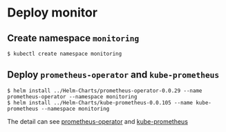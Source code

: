 # Deploy monitor

<!-- ## Add helm repo

```shell
$ helm repo add coreos https://s3-eu-west-1.amazonaws.com/coreos-charts/stable/
``` -->

## Create namespace `monitoring`

```shell
$ kubectl create namespace monitoring
```

## Deploy `prometheus-operator` and `kube-prometheus`

```shell
$ helm install ../Helm-Charts/prometheus-operator-0.0.29 --name prometheus-operator --namespace monitoring
$ helm install ../Helm-Charts/kube-prometheus-0.0.105 --name kube-prometheus --namespace monitoring
```
The detail can see [prometheus-operator][prometheus-operator] and [kube-prometheus][kube-prometheus]

[prometheus-operator]:https://github.com/coreos/prometheus-operator/tree/master/helm/prometheus-operator

[kube-prometheus]:https://github.com/coreos/prometheus-operator/tree/master/helm/kube-prometheus